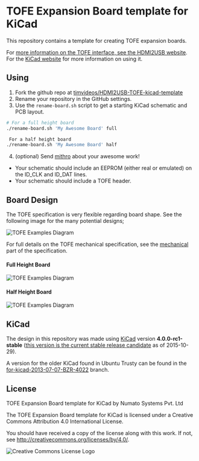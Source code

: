 
# TOFE Expansion Board template for KiCad

This repository contains a template for creating TOFE expansion boards.

For [more information on the TOFE interface, see the HDMI2USB website](http://hdmi2usb.tv/tofe).
For the [KiCad website](http://kicad.org/) for more information on using it.

## Using

 1. Fork the github repo at [timvideos/HDMI2USB-TOFE-kicad-template](https://github.com/timvideos/HDMI2USB-TOFE-kicad-template)
 2. Rename your repository in the GitHub settings.
 3. Use the `rename-board.sh` script to get a starting KiCad schematic and PCB layout.
```bash
# For a full height board
./rename-board.sh 'My Awesome Board' full

 For a half height board
./rename-board.sh 'My Awesome Board' half
```
 4. (optional) Send [mithro](mailto:mithro@mithis.com) about your awesome work!

 * Your schematic should include an EEPROM (either real or emulated) on the
   ID_CLK and ID_DAT lines.
 * Your schematic should include a TOFE header.

## Board Design

The TOFE specification is very flexible regarding board shape. See the
following image for the many potential designs;

![TOFE Examples Diagram](http://hdmi2usb.tv/img/tofe/tofe-examples-full-height.png)

For full details on the TOFE mechanical specification, see the
[mechanical](http://hdmi2usb.tv/tofe#mechanical) part of the specification.

#### Full Height Board

![TOFE Examples Diagram](img/tofe-full-height.png)

#### Half Height Board

![TOFE Examples Diagram](img/tofe-half-height.png)

## KiCad

The design in this repository was made using [KiCad](http://www.kicad.org/)
version **4.0.0-rc1-stable**
([this version is the current stable release candidate](http://kicad.org/download/) 
as of 2015-10-29).

A version for the older KiCad found in Ubuntu Trusty can be found in the
[for-kicad-2013-07-07-BZR-4022](https://github.com/timvideos/HDMI2USB-TOFE-kicad-template/tree/for-kicad-2013-07-07-BZR-4022)
branch.

## License

TOFE Expansion Board template for KiCad by Numato Systems Pvt. Ltd

The TOFE Expansion Board template for KiCad is licensed under a 
Creative Commons Attribution 4.0 International License.

You should have received a copy of the license along with this
work.  If not, see <http://creativecommons.org/licenses/by/4.0/>.

![Creative Commons License Logo](https://i.creativecommons.org/l/by/4.0/88x31.png)
